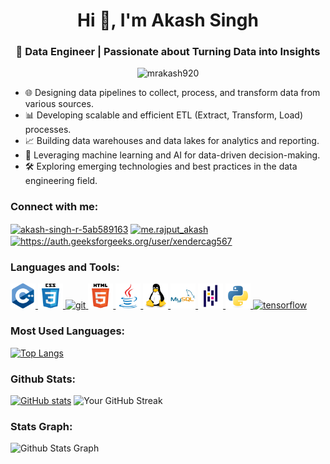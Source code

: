 <h1 align="center">Hi 👋, I'm Akash Singh</h1>
<h3 align="center"> 🚀 Data Engineer | Passionate about Turning Data into Insights</h3>

<p align="center"> <img src="https://www.lambdatest.com/resources/images/news24.gif" alt="mrakash920" /> </p>

- 🌐 Designing data pipelines to collect, process, and transform data from various sources.
- 📊 Developing scalable and efficient ETL (Extract, Transform, Load) processes.
- 📈 Building data warehouses and data lakes for analytics and reporting.
- 🤖 Leveraging machine learning and AI for data-driven decision-making.
- 🛠️ Exploring emerging technologies and best practices in the data engineering field.


<h3 align="left">Connect with me:</h3>
<p align="left">
<a href="https://www.linkedin.com/in/akash-singh-64593a28a/" target="blank"><img align="center" src="https://raw.githubusercontent.com/rahuldkjain/github-profile-readme-generator/master/src/images/icons/Social/linked-in-alt.svg" alt="akash-singh-r-5ab589163" height="30" width="40" /></a>
<a href="https://instagram.com/me.rajput_akash" target="blank"><img align="center" src="https://raw.githubusercontent.com/rahuldkjain/github-profile-readme-generator/master/src/images/icons/Social/instagram.svg" alt="me.rajput_akash" height="30" width="40" /></a>
<a href="https://auth.geeksforgeeks.org/user/https://auth.geeksforgeeks.org/user/xendercag567" target="blank"><img align="center" src="https://raw.githubusercontent.com/rahuldkjain/github-profile-readme-generator/master/src/images/icons/Social/geeks-for-geeks.svg" alt="https://auth.geeksforgeeks.org/user/xendercag567" height="30" width="40" /></a>
</p>

<h3 align="left">Languages and Tools:</h3>
<p align="left"> <a href="https://www.w3schools.com/cpp/" target="_blank" rel="noreferrer"> <img src="https://raw.githubusercontent.com/devicons/devicon/master/icons/cplusplus/cplusplus-original.svg" alt="cplusplus" width="40" height="40"/> </a> <a href="https://www.w3schools.com/css/" target="_blank" rel="noreferrer"> <img src="https://raw.githubusercontent.com/devicons/devicon/master/icons/css3/css3-original-wordmark.svg" alt="css3" width="40" height="40"/> </a> <a href="https://git-scm.com/" target="_blank" rel="noreferrer"> <img src="https://www.vectorlogo.zone/logos/git-scm/git-scm-icon.svg" alt="git" width="40" height="40"/> </a> <a href="https://www.w3.org/html/" target="_blank" rel="noreferrer"> <img src="https://raw.githubusercontent.com/devicons/devicon/master/icons/html5/html5-original-wordmark.svg" alt="html5" width="40" height="40"/> </a> <a href="https://www.java.com" target="_blank" rel="noreferrer"> <img src="https://raw.githubusercontent.com/devicons/devicon/master/icons/java/java-original.svg" alt="java" width="40" height="40"/> </a> <a href="https://www.linux.org/" target="_blank" rel="noreferrer"> <img src="https://raw.githubusercontent.com/devicons/devicon/master/icons/linux/linux-original.svg" alt="linux" width="40" height="40"/> </a> <a href="https://www.mysql.com/" target="_blank" rel="noreferrer"> <img src="https://raw.githubusercontent.com/devicons/devicon/master/icons/mysql/mysql-original-wordmark.svg" alt="mysql" width="40" height="40"/> </a> <a href="https://pandas.pydata.org/" target="_blank" rel="noreferrer"> <img src="https://raw.githubusercontent.com/devicons/devicon/2ae2a900d2f041da66e950e4d48052658d850630/icons/pandas/pandas-original.svg" alt="pandas" width="40" height="40"/> </a> <a href="https://www.python.org" target="_blank" rel="noreferrer"> <img src="https://raw.githubusercontent.com/devicons/devicon/master/icons/python/python-original.svg" alt="python" width="40" height="40"/> </a> <a href="https://www.tensorflow.org" target="_blank" rel="noreferrer"> <img src="https://www.vectorlogo.zone/logos/tensorflow/tensorflow-icon.svg" alt="tensorflow" width="40" height="40"/> </a> </p>

<h3 align="left">Most Used Languages:</h3>

[![Top Langs](https://github-readme-stats.vercel.app/api/top-langs/?username=MrAkash920&theme=radical&hide_border=true)](https://github.com/MrKrishnaAgarwal/readme-components-github) 

<h3 align="left">Github Stats:</h3>

[![GitHub stats](https://github-readme-stats.vercel.app/api?username=MrAkash920&theme=radical&hide_border=true)](https://github.com/anuraghazra/readme-components) ![Your GitHub Streak](https://github-readme-streak-stats.herokuapp.com/?user=MrAkash920&theme=radical&hide_border=true)



<h3 align="left">Stats Graph:</h3>

![ Github Stats Graph](https://github-profile-summary-cards.vercel.app/api/cards/profile-details?username=MrAkash920&theme=radical&hide_border=true)







